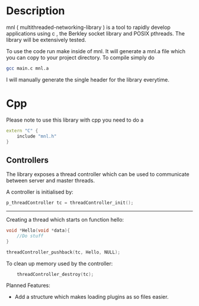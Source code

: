 # Description


mnl ( multithreaded-networking-library ) is a tool to rapidly develop applications using c , the Berkley socket library and POSIX pthreads. The library will be extensively tested.

To use the code run make inside of mnl. It will generate a mnl.a file which you can copy to your project directory. To compile simply do

```bash
gcc main.c mnl.a
```

I will manually generate the single header for the library everytime.

# Cpp

Please note to use this library with cpp you need to do a
```cpp
extern "C" {
	include "mnl.h"
}
```

## Controllers
The library exposes a thread controller which can be used to communicate between server and master threads.

A controller is initialised by:

```C
p_threadController tc = threadController_init();
```
___
Creating a thread which starts on function hello:
```C
void *Hello(void *data){
	//Do stuff
}

threadController_pushback(tc, Hello, NULL);
```


To clean up memory used by the controller:
```C
	threadController_destroy(tc);
```

Planned Features:
- Add a structure which makes loading plugins as so files easier.
